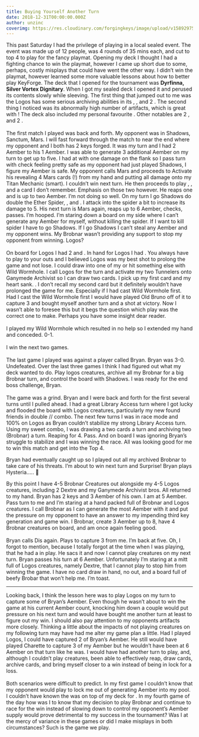 ```yaml
---
title: Buying Yourself Another Turn
date: 2018-12-31T00:00:00.000Z
author: unzinc
coverimg: https://res.cloudinary.com/forgingkeys/image/upload/v1589297569/Cover%20Images/COTA/153_e0gqen.png
---
```

This past Saturday I had the privilege of playing in a local sealed event. The event was made up of 12 people, was 4 rounds of 35 mins each, and cut to top 4 to play for the fancy <Card name="Wild Wormhole"/> playmat. Opening my deck I thought I had a fighting chance to win the playmat, however I came up short due to some, perhaps, costly misplays that could have went the other way. I didn’t win the playmat, however learned some more valuable lessons about how to better play KeyForge.
<DeckList name="Dyrfinna, Silver Vortex Dignitary"/>
The deck that I opened for the tournament was **Dyrfinna, Silver Vortex Dignitary**. When I got my sealed deck I opened it and perused its contents slowly while sleeving. The first thing that jumped out to me was the Logos has some serious archiving abilities in its <Card name="Random Access Archives"/>, <Card name="Sloppy Labwork"/>, and 2 <Card name="Ganymede Archivist"/>. The second thing I noticed was its abnormally high number of artifacts, which is great with <Card name="Carlo Phantom"/>! The deck also included my personal favourite <Card name="The Warchest"/>. Other notables are 2 <Card name="Spectral Tunneler"/>, and 2 <Card name="Seeker Needle"/>.
<br/>
<br/>
The first match I played was back and forth. My opponent was in Shadows, Sanctum, Mars. I will fast forward through the match to near the end where my opponent and I both has 2 keys forged. It was my turn and I had 2 Aember to his 1 Aember. I was able to generate 3 additional Aember on my turn to get up to five. I had <Card name="Titan Mechanic"/> at with one damage on the flank so I pass turn with check feeling pretty safe as my opponent had just played Shadows, I figure my Aember is safe. My opponent calls Mars and proceeds to Activate his <Card name="Mothergun"/> revealing 4 Mars cards (!) from my hand and putting all damage onto my Titan Mechanic (smart). I couldn’t win next turn. He then proceeds to play <Card name="Ether Spider"/>, <Card name="Grabber Jammer"/>, and a card I don’t remember. Emphasis on those two however. He reaps one and is up to two Aember. I’m not doing so well. On my turn I go Shadows do double <Card name="Seeker Needle"/> the Ether Spider, <Card name="Subtle Maul"/>, and <Card name="Nerve Blast"/>. I attack into the spider a bit to increase its damage to 5. His next turn is Mars again, reaps up to 6 Aember, checks, passes. I’m hooped. I’m staring down a board on my side where I can’t generate any Aember for myself, without killing the spider. If I want to kill spider I have to go Shadows. If I go Shadows I can’t steal any Aember and my opponent wins. My Brobnar wasn’t providing any support to stop my opponent from winning. Logos?
<br/>
  <br/>
On board for Logos I had 2 <Card name="Spectral Tunneler"/> and <Card name="Ganymede Archivist"/>. In hand for Logos I had <Card name="Wild Wormhole"/>. You always have to play to your outs and I believed Logos was my best shot to prolong the game and not lose. I could draw into one of my <Card name="Dextre"/> or hit something else with Wild Wormhole. I call Logos for the turn and activate my two Tunnelers onto Ganymede Archivist so I can draw two cards. I pick up my first card and my heart sank. <Card name="Old Bruno"/>. I don’t recall my second card but it definitely wouldn’t have prolonged the game for me. Especially if I had cast Wild Wormhole first. Had I cast the Wild Wormhole first I would have played Old Bruno off of it to capture 3 and bought myself another turn and a shot at victory. Now I wasn’t able to foresee this but it begs the question which play was the correct one to make. Perhaps you have some insight dear reader.
<br/>
  <br/>
I played my Wild Wormhole which resulted in no help so I extended my hand and conceded. 0-1.
<br/>
  <br/>
I win the next two games.
<br/>
  <br/>
The last game I played was against a player called Bryan. Bryan was 3-0. Undefeated. Over the last three games I think I had figured out what my deck wanted to do. Play logos creatures, archive all my Brobnar for a big Brobnar turn, and control the board with Shadows. I was ready for the end boss challenge, Bryan.
<br/>
  <br/>
The game was a grind. Bryan and I were back and forth for the first several turns until I pulled ahead. I had a great Library Access turn where I got lucky and flooded the board with Logos creatures, particularly my new found friends in double <Card name="Spectral Tunneler"/> // <Card name="Ganymede Archivist"/> combo. The next few turns I was in race mode and 100% on Logos as Bryan couldn’t stabilize my strong Library Access turn. Using my sweet combo, I was drawing a two cards a turn and archiving two (Brobnar) a turn. Reaping for 4. Pass. And on board I was ignoring Bryan’s struggle to stabilize and I was winning the race. All was looking good for me to win this match and get into the Top 4.

<XCards names="Spectral tunneler, ganymede archivist" caption="all aboard the combo train!"/>
 
Bryan had eventually caught up so I played out all my archived Brobnar to take care of his threats. I’m about to win next turn and Surprise! Bryan plays Hysteria….. 🙁

<BigCard name="Hysteria"/>

By this point I have 4-5 Brobnar Creatures out alongside my 4-5 Logos creatures, including 2 Dextre and my Ganymede Archivist bros. All returned to my hand. Bryan has 2 keys and 3 Aember of his own. I am at 5 Aember. Pass turn to me and I’m staring at a hand packed full of Brobnar and Logos creatures. I call Brobnar as I can generate the most Aember with it and put the pressure on my opponent to have an answer to my impending third key generation and game win. I Brobnar, create 3 Aember up to 8, have 4 Brobnar creatures on board, and am once again feeling good.
<br/>
  <br/>
Bryan calls Dis again. Plays <Card name="Charette"/> to capture 3 from me. I’m back at five. Oh, I forgot to mention, because I totally forgot at the time when I was playing, that he had a <Card name="Lifeward"/> in play. He sacs it and now I cannot play creatures on my next turn. Bryan passes his turn at 6 Aember. Unfortunately I’m staring at a mitt full of Logos creatures, namely Dextre, that I cannot play to stop him from winning the game. I have no card draw in hand, no out, and a board full of beefy Brobar that won’t help me. I’m toast.

 ***
Looking back, I think the lesson here was to play Logos on my turn to capture some of Bryan’s Aember. Even though he wasn’t about to win the game at his current Aember count, knocking him down a couple would put pressure on his next turn and would have bought me another turn at least to figure out my win. I should also pay attention to my opponents artifacts more closely. Thinking a little about the impacts of not playing creatures on my following turn may have had me alter my game plan a little. Had I played Logos, I could have captured 2 of Bryan’s Aember. He still would have played Charette to capture 3 of my Aember but he wouldn’t have been at 6 Aember on that turn like he was. I would have had another turn to play, and, although I couldn’t play creatures, been able to effectively reap, draw cards, archive cards, and bring myself closer to a win instead of being in lock for a loss.
<br/>
<br/>
Both scenarios were difficult to predict. In my first game I couldn’t know that my opponent would play <Card name="Ether Spider"/> to lock me out of generating Aember into my pool. I couldn’t have known the <Card name="Old Bruno"/> was on top of my deck for <Card name="Wild Wormhole"/>. In my fourth game of the day how was I to know that my decision to play Brobnar and continue to race for the win instead of slowing down to control my opponent’s Aember supply would prove detrimental to my success in the tournament? Was I at the mercy of variance in these games or did I make misplays in both circumstances? Such is the game we play.
<br/>
<br/>
